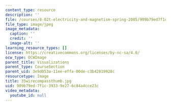 ```yaml
---
content_type: resource
description: ''
file: /courses/8-02t-electricity-and-magnetism-spring-2005/909b79ed7f1c39339e276c84a4cce23c_35wirecompassthumb.jpg
file_type: image/jpeg
image_metadata:
  caption: ''
  credit: ''
  image-alt: ''
learning_resource_types: []
license: https://creativecommons.org/licenses/by-nc-sa/4.0/
ocw_type: OCWImage
parent_title: Visualizations
parent_type: CourseSection
parent_uid: 3e9d053a-11ee-effa-00de-c3b42819928c
resourcetype: Image
title: 35wirecompassthumb.jpg
uid: 909b79ed-7f1c-3933-9e27-6c84a4cce23c
video_metadata:
  youtube_id: null
---
```

